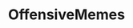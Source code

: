 ---
title: OffensiveMemes
crosslinks:
- ConcentratedMemes
- livven
- Nerf
- amazingdesign
- SwordOrSheath
- dankmemes
- nomorals
- Feminism
- REEEEEEEEEE
---
